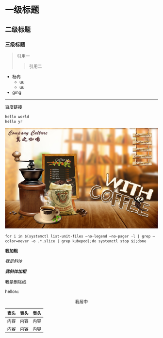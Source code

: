 # 一级标题
## 二级标题
### 三级标题
> 引用一
>> 引用二
- 杨冉
  - uu
  - uu
- gmg  

---

[百度链接](https://www.baidu.com)  
```
hello world
hello yr
```
![咖啡海报](
  images/咖啡海报.jpg)

```
for i in $(systemctl list-unit-files —no-legend —no-pager -l | grep —color=never -o .*.slice | grep kubepod);do systemctl stop $i;done
```
**我加粗**

*我是斜体*

***我斜体加粗***

~~我是删除线~~



hello`hi`

<p align="center">
我居中
</p>

表头|表头|表头
---|:--:|---:
内容|内容|内容
内容|内容|内容
